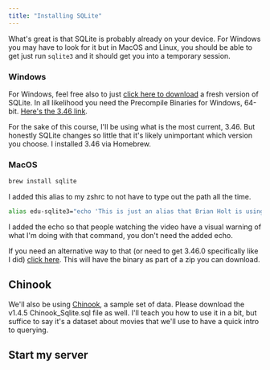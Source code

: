 ```yaml
---
title: "Installing SQLite"
---
```


What's great is that SQLite is probably already on your device. For Windows you may have to look for it but in MacOS and Linux, you should be able to get just run `sqlite3` and it should get you into a temporary session.

### Windows

For Windows, feel free also to just [click here to download][download] a fresh version of SQLite. In all likelihood you need the Precompile Binaries for Windows, 64-bit. [Here's the 3.46 link][windows].

For the sake of this course, I'll be using what is the most current, 3.46. But honestly SQLite changes so little that it's likely unimportant which version you choose. I installed 3.46 via Homebrew.

### MacOS

```bash
brew install sqlite
```

I added this alias to my zshrc to not have to type out the path all the time.

```bash
alias edu-sqlite3="echo 'This is just an alias that Brian Holt is using for his homebrew installed sqlite3. Look at the first version of the class to see how I set up the alias' && /opt/homebrew/opt/sqlite/bin/sqlite3"
```

I added the echo so that people watching the video have a visual warning of what I'm doing with that command, you don't need the added echo.

If you need an alternative way to that (or need to get 3.46.0 specifically like I did) [click here][macos]. This will have the binary as part of a zip you can download.

## Chinook

We'll also be using [Chinook][chinook], a sample set of data. Please download the v1.4.5 Chinook_Sqlite.sql file as well. I'll teach you how to use it in a bit, but suffice to say it's a dataset about movies that we'll use to have a quick intro to querying.

## Start my server

[download]: https://sqlite.org/download.html
[windows]: https://sqlite.org/2024/sqlite-dll-win-x64-3460000.zip
[macos]: https://sqlite.org/2024/sqlite-tools-osx-x64-3460000.zip
[chinook]: https://github.com/lerocha/chinook-database/releases/tag/v1.4.5

